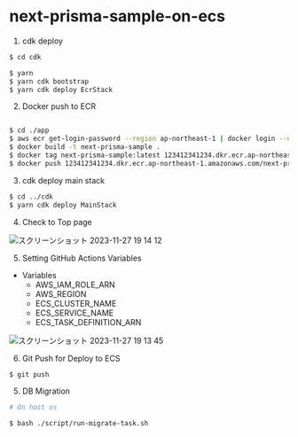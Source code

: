 # next-prisma-sample-on-ecs


1. cdk deploy

```bash
$ cd cdk

$ yarn
$ yarn cdk bootstrap
$ yarn cdk deploy EcrStack

```

2. Docker push to ECR

```bash

$ cd ./app
$ aws ecr get-login-password --region ap-northeast-1 | docker login --username AWS --password-stdin 123412341234.dkr.ecr.ap-northeast-1.amazonaws.com
$ docker build -t next-prisma-sample .
$ docker tag next-prisma-sample:latest 123412341234.dkr.ecr.ap-northeast-1.amazonaws.com/next-prisma-sample:latest
$ docker push 123412341234.dkr.ecr.ap-northeast-1.amazonaws.com/next-prisma-sample:latest
```

3. cdk deploy main stack

```bash
$ cd ../cdk
$ yarn cdk deploy MainStack
```

4. Check to Top page

![スクリーンショット 2023-11-27 19 14 12](https://github.com/YutaOkoshi/next-prisma-sample-on-ecs/assets/37532269/e3bcce06-e349-4037-a165-ac39fbbd2b86)


5. Setting GitHub Actions Variables

- Variables
  - AWS_IAM_ROLE_ARN
  - AWS_REGION
  - ECS_CLUSTER_NAME
  - ECS_SERVICE_NAME
  - ECS_TASK_DEFINITION_ARN

![スクリーンショット 2023-11-27 19 13 45](https://github.com/YutaOkoshi/next-prisma-sample-on-ecs/assets/37532269/2dea8f6b-4f50-486e-873f-937d8d477169)


6. Git Push for Deploy to ECS

```bash
$ git push
```

5. DB Migration


```bash
# On host os

$ bash ./script/run-migrate-task.sh
```

